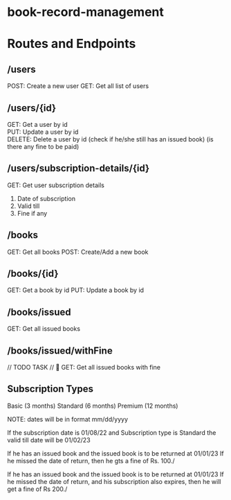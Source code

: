 # book-record-management

# Routes and Endpoints

## /users
POST: Create a new user 
GET: Get all list of users

## /users/{id}
GET: Get a user by id  
PUT: Update a user by id  
DELETE: Delete a user by id (check if he/she still has an issued book) (is there any fine to be paid)

## /users/subscription-details/{id}
GET: Get user subscription details 

1. Date of subscription
2. Valid till
3. Fine if any

## /books
GET: Get all books 
POST: Create/Add a new book

## /books/{id}
GET: Get a book by id 
PUT: Update a book by id

## /books/issued
GET: Get all issued books

## /books/issued/withFine
// TODO TASK // 🏁 
GET: Get all issued books with fine

## Subscription Types
Basic (3 months) 
Standard (6 months) 
Premium (12 months)

NOTE: dates will be in format mm/dd/yyyy

If the subscription date is 01/08/22 and Subscription type is Standard the valid till date will be 01/02/23

If he has an issued book and the issued book is to be returned at 01/01/23 If he missed the date of return, then he gts a fine of Rs. 100./

If he has an issued book and the issued book is to be returned at 01/01/23 If he missed the date of return, and his subscription also expires, then he will get a fine of Rs 200./
